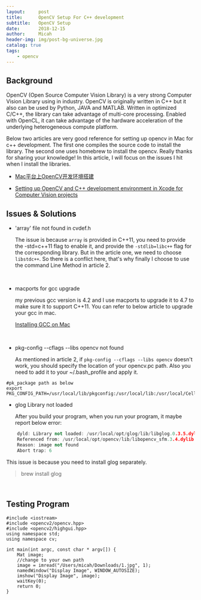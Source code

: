 ```yaml
---
layout:     post
title:      OpenCV Setup For C++ development
subtitle:   OpenCV Setup
date:       2018-12-15
author:     Micah
header-img: img/post-bg-universe.jpg
catalog: true
tags:
    - opencv
---
```


## Background

OpenCV (Open Source Computer Vision Library) is a very strong Computer Vision Library using in industry. OpenCV is originally written in C++ but it also can be used by Python, JAVA and MATLAB. 
Written in optimized C/C++, the library can take advantage of multi-core processing. Enabled with OpenCL, it can take advantage of the hardware acceleration of the underlying heterogeneous compute platform.

Below two articles are very good reference for setting up opencv in Mac for c++ development. The first one compiles the source code to install the library. The second one uses homebrew to install 
the opencv. Really thanks for sharing your knowledge! In this article, I will focus on the issues
I hit when I install the libraries.

- [Mac平台上OpenCV开发环境搭建](https://segmentfault.com/a/1190000000711132)

- [Setting up OpenCV and C++ development environment in Xcode for Computer Vision projects](https://medium.com/@jaskaranvirdi/setting-up-opencv-and-c-development-environment-in-xcode-b6027728003)

 
## Issues & Solutions

- 'array' file not found in cvdef.h

  The issue is because `array` is provided in C++11, you need to provide the -std=c++11 flag to enable it, and provide the `-stdlib=libc++` flag for the corresponding library. But in the article one, we need to choose `libstdc++`. So there is a conflict here, that's why finally I choose to use the command Line Method in article 2.
<br/>

- macports for gcc upgrade

  my previous gcc version is 4.2 and I use macports to upgrade it to 4.7 to make sure it to support 
  C++11. You can refer to below article to upgrade your gcc in mac.

  [Installing GCC on Mac](https://www.ficksworkshop.com/blog/installing-gcc-on-mac)
<br/>

- pkg-config --cflags --libs opencv not found

  As mentioned in article 2, if `pkg-config --cflags --libs opencv` doesn't work, you should specify the location of your opencv.pc path. Also you need to add it to your ~/.bash_profile and apply it.

```shell
#pk_package path as below
export PKG_CONFIG_PATH=/usr/local/lib/pkgconfig:/usr/local/lib:/usr/local/Cellar/opencv/3.4.3_1/lib/pkgconfig/
```

- glog Library not loaded

  After you build your program, when you run your program, it maybe report below error:

```C++
	dyld: Library not loaded: /usr/local/opt/glog/lib/libglog.0.3.5.dylib
	Referenced from: /usr/local/opt/opencv/lib/libopencv_sfm.3.4.dylib
	Reason: image not found
	Abort trap: 6
```

  This issue is because you need to install glog separately.

> brew install glog
<br/>

## Testing Program


	#include <iostream>
	#include <opencv2/opencv.hpp>
	#include <opencv2/highgui.hpp>
	using namespace std;
	using namespace cv;

	int main(int argc, const char * argv[]) {
    	Mat image;
    	//change to your own path
    	image = imread("/Users/micah/Downloads/1.jpg", 1);
    	namedWindow("Display Image", WINDOW_AUTOSIZE);
    	imshow("Display Image", image);
    	waitKey(0);
    	return 0;
	}












 

